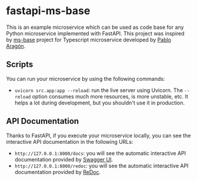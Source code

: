 # fastapi-ms-base
This is an example microservice which can be used as code base for any Python microservice implemented with FastAPI. This project was inspired by [ms-base](https://github.com/paaragon/ms-base) project for Typescript microservice developed by [Pablo Aragón](https://github.com/paaragon).

## Scripts
You can run your microservice by using the following commands:
- `uvicorn src.app:app --reload`: run the live server using Uvicorn. The `--reload` option consumes much more resources, is more unstable, etc. It helps a lot during development, but you shouldn't use it in production.

## API Documentation
Thanks to FastAPI, if you execute your microservice locally, you can see the interactive API documentation in the following URLs:
- `http://127.0.0.1:8000/docs`: you will see the automatic interactive API documentation provided by [Swagger UI](https://github.com/swagger-api/swagger-ui).
- `http://127.0.0.1:8000/redoc`: you will see the automatic interactive API documentation provided by [ReDoc](https://github.com/Redocly/redoc).